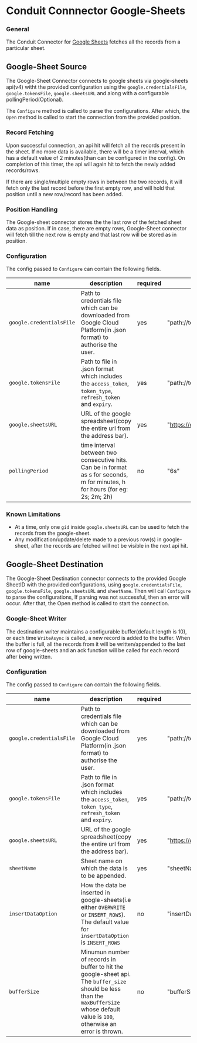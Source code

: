# Conduit Connnector Google-Sheets

###  General
The Conduit Connector for [Google Sheets](https://github.com/gopherslab/conduit-connector-google-sheets) fetches all the records from a particular sheet.


## Google-Sheet Source

The Google-Sheet Connector connects to google sheets via google-sheets api(v4) witht the provided configuration using the `google.credentialsFile`, `google.tokensFile`, `google.sheetsURL` and along with a configurable pollingPeriod(Optional). 

The `Configure` method is called to parse the configurations. After which, the `Open` method is called to start the connection from the provided position.


### Record Fetching

Upon successful connection, an api hit will fetch all the records present in the sheet. If no more data is available, there will be a timer interval, which has a default value of 2 minutes(than can be configured in the config). On completion of this timer, the api will again hit to fetch the newly added records/rows.

If there are single/multiple empty rows in between the two records, it will fetch only the last record before the first empty row, and will hold that position until a new row/record has been added.


### Position Handling

The Google-sheet connector stores the the last row of the fetched sheet data as position. If in case, there are empty rows, Google-Sheet connector will fetch till the next row is empty and that last row will be stored as in position. 


### Configuration

The config passed to `Configure` can contain the following fields.

| name                  | description                                                                            | required  | example             |
|-----------------------|----------------------------------------------------------------------------------------|-----------|---------------------|
| `google.credentialsFile`     |  Path to credentials file which can be downloaded from Google Cloud Platform(in .json format) to authorise the user.                                                                     | yes       | "path://to/credential/file" |
| `google.tokensFile`          | Path to file in .json format which includes the `access_token`, `token_type`, `refresh_token` and `expiry`.                                                                   | yes       | "path://to/token/file"       |
| `google.sheetsURL`          | URL of the google spreadsheet(copy the entire url from the address bar).                                                                  | yes       | "https://docs.google.com/spreadsheets/d/dummy_spreadsheet_id/edit#gid=0"       |
| `pollingPeriod`       | time interval between two consecutive hits. Can be in format as s for seconds, m for minutes, h for hours (for eg: 2s; 2m; 2h)  | no        | "6s"            |


### Known Limitations

* At a time, only one `gid` inside `google.sheetsURL` can be used to fetch the records from the google-sheet.
* Any modification/update/delete made to a previous row(s) in google-sheet, after the records are fetched will not be visible in the next api hit.


## Google-Sheet Destination

The Google-Sheet Destination connector connects to the provided Google SheetID with the provided configurations, using `google.credentialsFile`, `google.tokensFile`, `google.sheetsURL` and `sheetName`.  Then will call `Configure` to parse the configurations, If parsing was not successful, then an error will occur. After that, the Open method is called to start the connection. 


### Google-Sheet Writer

The destination writer maintains a configurable buffer(default length is 10), or each time `WriteAsync` is called, a new record is added to the buffer. When the buffer is full, all the records from it will be written/appended to the last row of google-sheets and an ack function will be called for each record after being written.


### Configuration

The config passed to `Configure` can contain the following fields.


| name                  | description                                                                            | required  | example             |
|-----------------------|----------------------------------------------------------------------------------------|-----------|---------------------|
| `google.credentialsFile`     |  Path to credentials file which can be downloaded from Google Cloud Platform(in .json format) to authorise the user.                                                                     | yes       | "path://to/credential/file" |
| `google.tokensFile`          | Path to file in .json format which includes the `access_token`, `token_type`, `refresh_token` and `expiry`.                                                                   | yes       | "path://to/token/file"       |
| `google.sheetsURL`          | URL of the google spreadsheet(copy the entire url from the address bar).                                                                  | yes       | "https://docs.google.com/spreadsheets/d/dummy_spreadsheet_id/edit#gid=0"       |
| `sheetName`          | Sheet name on which the data is to be appended.                                                                  | yes       | "sheetName"       |
| `insertDataOption`       | How the data be inserted in google-sheets(i.e either `OVERWRITE` or `INSERT_ROWS`). The default value for `insertDataOption` is `INSERT_ROWS`   | no        | "insertDataOption"            |
| `bufferSize`          | Minumun number of records in buffer to hit the google-sheet api. The `buffer_size` should be less than the `maxBufferSize` whose default value is `100`, otherwise an error is thrown.                                                                 | no       | "bufferSize"            |


